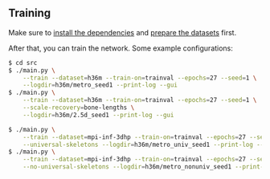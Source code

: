 ## Training

Make sure to [install the dependencies](DEPENDENCIES.md) and [prepare the datasets](DATASETS.md) first. 

After that, you can train the network. Some example configurations:

```bash
$ cd src
$ ./main.py \
    --train --dataset=h36m --train-on=trainval --epochs=27 --seed=1 \
    --logdir=h36m/metro_seed1 --print-log --gui
$ ./main.py \
    --train --dataset=h36m --train-on=trainval --epochs=27 --seed=1 \
    --scale-recovery=bone-lengths \
    --logdir=h36m/2.5d_seed1 --print-log --gui

$ ./main.py \
    --train --dataset=mpi-inf-3dhp --train-on=trainval --epochs=27 --seed=1 \
    --universal-skeletons --logdir=h36m/metro_univ_seed1 --print-log --gui
$ ./main.py \
    --train --dataset=mpi-inf-3dhp --train-on=trainval --epochs=27 --seed=1 \
    --no-universal-skeletons --logdir=h36m/metro_nonuniv_seed1 --print-log --gui
```